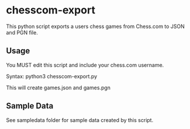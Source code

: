 # chesscom-export

This python script exports a users chess games from Chess.com to JSON and PGN file.

## Usage

You MUST edit this script and include your chess.com username.

Syntax: python3 chesscom-export.py

This will create games.json and games.pgn

## Sample Data

See sampledata folder for sample data created by this script.
